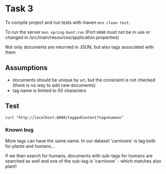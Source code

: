 # Task 3

To compile project and run tests with maven `mvn clean test`.

To run the server `mvn spring-boot:run`
(Port `8080` must not be in use or changed in /src/main/resources/application.properties)

Not only documents are returned in JSON, but also tags associated with them

## Assumptions

- documents should be unique by uri, but the constraint is not checked (there is no way to add new documents)
- tag name is limited to 50 characters

## Test
`curl "http://localhost:8080/taggedContent?tag=humans"`

### Known bug
More tags can have the same name. In our dataset 'carnivore' is tag both for plants and humans... 

If we than search for humans, documents with sub-tags for humans are searched as well and one of the sub-tag is 'carnivore' - which matches also plant! 
